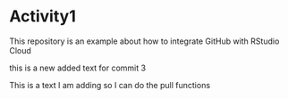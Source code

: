 # Activity1

This repository is an example about how to integrate GitHub with RStudio Cloud

this is a new added text for commit 3

This is a text I am adding so I can do the pull functions
